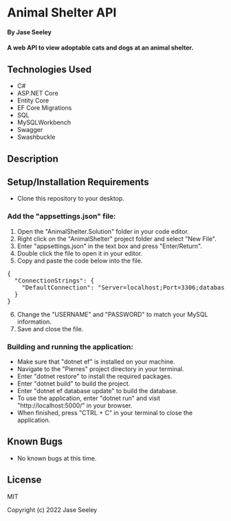 # Animal Shelter API

#### By Jase Seeley

#### A web API to view adoptable cats and dogs at an animal shelter.

## Technologies Used
* C#
* ASP.NET Core
* Entity Core
* EF Core Migrations
* SQL
* MySQLWorkbench
* Swagger
* Swashbuckle

## Description



## Setup/Installation Requirements

* Clone this repository to your desktop.

### Add the "appsettings.json" file:
1. Open the "AnimalShelter.Solution" folder in your code editor.
2. Right click on the "AnimalShelter" project folder and select "New File".
3. Enter "appsettings.json" in the text box and press "Enter/Return".
4. Double click the file to open it in your editor.
5. Copy and paste the code below into the file.
<pre>{  
  "ConnectionStrings": {  
    "DefaultConnection": "Server=localhost;Port=3306;database=jase_seeley;uid=[YOUR-USERNAME-HERE];pwd=[YOUR-PASSWORD-HERE];"  
  }  
}</pre>
6. Change the "USERNAME" and "PASSWORD" to match your MySQL information.
7. Save and close the file.

### Building and running the application:
* Make sure that "dotnet ef" is installed on your machine.
* Navigate to the "Pierres" project directory in your terminal.
* Enter "dotnet restore" to install the required packages.
* Enter "dotnet build" to build the project.
* Enter "dotnet ef database update" to build the database.
* To use the application, enter "dotnet run" and visit "http://localhost:5000/" in your browser.
* When finished, press "CTRL + C" in your terminal to close the application.

## Known Bugs

* No known bugs at this time.

## License

MIT

Copyright (c) 2022 Jase Seeley  